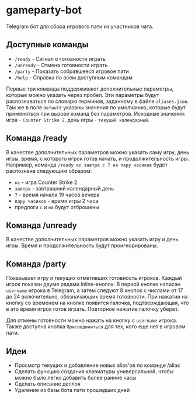 # gameparty-bot
Telegram бот для сбора игрового пати из участников чата.

## Доступные команды
- `/ready` - Сигнал о готовности играть
- `/unready` - Отмена готовности играть
- `/party` - Показать собравшееся игровое пати
- `/help` - Справка по всем доступным командам

Первые три команды поддерживают дополнительные параметры, которые можно указать через пробел. Эти параметры
будут распознаваться по словарю терминов, заданному в файле `aliases.json`. Там же в поле `default` указаны значения
по умолчанию, которые будут применяться при вызове команд без параметров.
Исходные значения: игра - `Counter Strike 2`, день игры - `текущий календарный`.

## Команда /ready
В качестве дополнительных параметров можно указать саму игру, день игры, время, с которого игрок готов начать, 
и продолжительность игры. Например, команда `/ready кс завтра с 7 на пару часиков` будет распознана следующим образом:
- `кс` - игра Counter Strike 2
- `завтра` - завтрашний календарный день
- `7` - время начала 19 часов вечера
- `пару часиков` - время игры 2 часа
- предлоги `с` и `на` будут отброшены

## Команда /unready
В качестве дополнительных параметров можно указать игру и день игры. Время и продолжительность будут проигнорированы.

## Команда /party
Показывает игру и текущих отметивших готовность игроков. Каждый игрок показан двумя рядами inline-кнопок.
В первой кнопке написан `username` игрока в Telegram, а затем следуют 8 кнопок с числами от 17 до 24 включительно,
обозначающих время готовности. При нажатии на кнопку со временем на кнопке появится галочка, подтверждающая, что в это
время игрок готов играть. Повторное нажатие галочку уберет.

Для отмены готовности можно нажать на кнопку с `username` игрока. Также доступна кнопка `Присоединиться` для тех, кого
еще нет в игровом пати.

## Идеи
- Просмотр текущих и добавление новых alias'ов по команде /alias
- Сделать функцию создания клавиатуры универсальной, чтобы можно было легко добавить более ранние часы
- Сделать описание деплоя
- Удаление из базы бота пати прошедших дней
